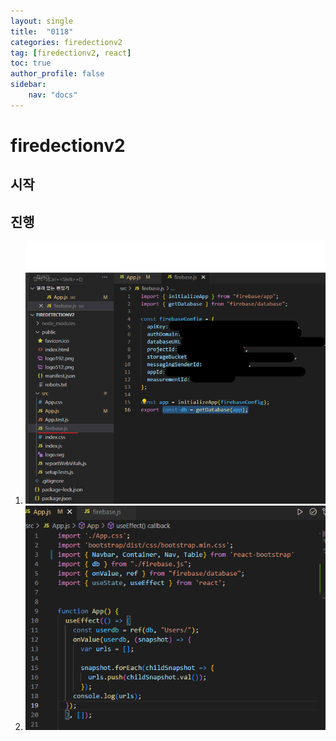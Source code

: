 ```yaml
---
layout: single
title:  "0118"
categories: firedectionv2
tag: [firedectionv2, react]
toc: true
author_profile: false
sidebar:
    nav: "docs"
---
```

# firedectionv2
## 시작

## 진행
1. ![Alt text](../images/%ED%99%94%EB%A9%B4%20%EC%BA%A1%EC%B2%98%202023-01-20%20163937.png)
2. ![Alt text](../images/%ED%99%94%EB%A9%B4%20%EC%BA%A1%EC%B2%98%202023-01-20%20164038.png)
